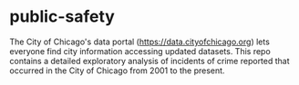 # public-safety
The City of Chicago's data portal (https://data.cityofchicago.org) lets everyone find city information accessing updated datasets. This repo contains a detailed exploratory analysis of incidents of crime reported that occurred in the City of Chicago from 2001 to the present.
